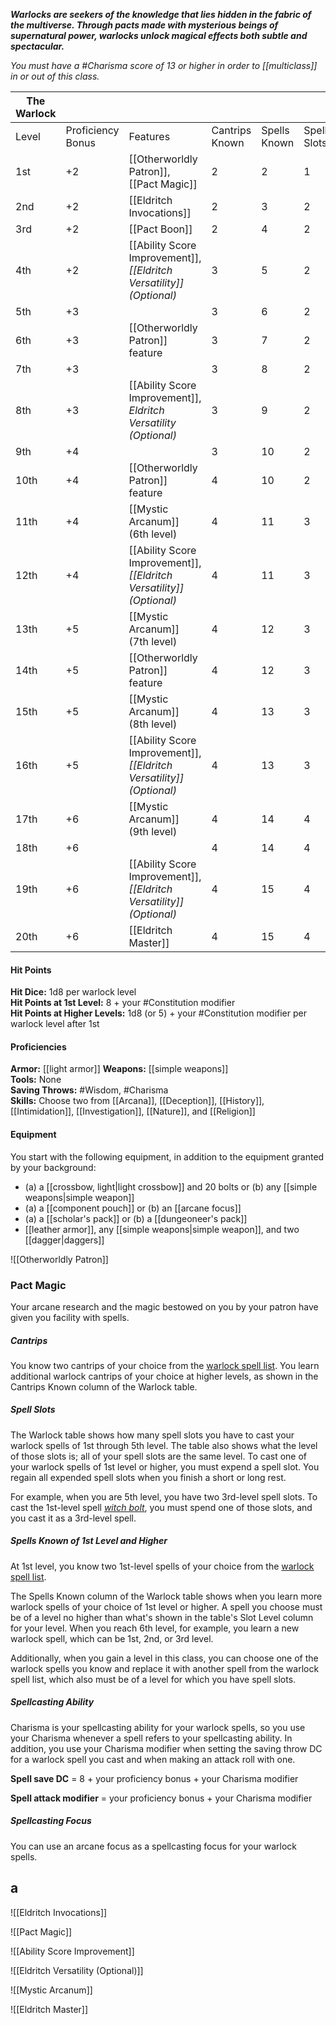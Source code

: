 **_Warlocks are seekers of the knowledge that lies hidden in the fabric of the multiverse. Through pacts made with mysterious beings of supernatural power, warlocks unlock magical effects both subtle and spectacular._**

_You must have a #Charisma score of 13 or higher in order to [[multiclass]] in or out of this class._

| The Warlock |                   |                                                                       |                |              |             |            |                   |
| ----------- | ----------------- | --------------------------------------------------------------------- | -------------- | ------------ | ----------- | ---------- | ----------------- |
| Level       | Proficiency Bonus | Features                                                              | Cantrips Known | Spells Known | Spell Slots | Slot Level | Invocations Known |
| 1st         | +2                | [[Otherworldly Patron]], [[Pact Magic]]                               | 2              | 2            | 1           | 1st        | -                 |
| 2nd         | +2                | [[Eldritch Invocations]]                                              | 2              | 3            | 2           | 1st        | 2                 |
| 3rd         | +2                | [[Pact Boon]]                                                         | 2              | 4            | 2           | 2nd        | 2                 |
| 4th         | +2                | [[Ability Score Improvement]], _[[Eldritch Versatility]] (Optional)_  | 3              | 5            | 2           | 2nd        | 2                 |
| 5th         | +3                |                                                                       | 3              | 6            | 2           | 3rd        | 3                 |
| 6th         | +3                | [[Otherworldly Patron]] feature                                       | 3              | 7            | 2           | 3rd        | 3                 |
| 7th         | +3                |                                                                       | 3              | 8            | 2           | 4th        | 4                 |
| 8th         | +3                | [[Ability Score Improvement]], _Eldritch Versatility (Optional)_      | 3              | 9            | 2           | 4th        | 4                 |
| 9th         | +4                |                                                                       | 3              | 10           | 2           | 5th        | 5                 |
| 10th        | +4                | [[Otherworldly Patron]] feature                                       | 4              | 10           | 2           | 5th        | 5                 |
| 11th        | +4                | [[Mystic Arcanum]] (6th level)                                        | 4              | 11           | 3           | 5th        | 5                 |
| 12th        | +4                | [[Ability Score Improvement]], _[[Eldritch Versatility]] (Optional)_  | 4              | 11           | 3           | 5th        | 6                 |
| 13th        | +5                | [[Mystic Arcanum]] (7th level)                                        | 4              | 12           | 3           | 5th        | 6                 |
| 14th        | +5                | [[Otherworldly Patron]] feature                                       | 4              | 12           | 3           | 5th        | 6                 |
| 15th        | +5                | [[Mystic Arcanum]] (8th level)                                        | 4              | 13           | 3           | 5th        | 7                 |
| 16th        | +5                | [[Ability Score Improvement]],  _[[Eldritch Versatility]] (Optional)_ | 4              | 13           | 3           | 5th        | 7                 |
| 17th        | +6                | [[Mystic Arcanum]] (9th level)                                        | 4              | 14           | 4           | 5th        | 7                 |
| 18th        | +6                |                                                                       | 4              | 14           | 4           | 5th        | 8                 |
| 19th        | +6                | [[Ability Score Improvement]], _[[Eldritch Versatility]] (Optional)_  | 4              | 15           | 4           | 5th        | 8                 |
| 20th        | +6                | [[Eldritch Master]]                                                   | 4              | 15           | 4           | 5th        | 8                 |


#### Hit Points
**Hit Dice:** 1d8 per warlock level  
**Hit Points at 1st Level:** 8 + your #Constitution modifier  
**Hit Points at Higher Levels:** 1d8 (or 5) + your #Constitution modifier per warlock level after 1st

#### Proficiencies
**Armor:** [[light armor]] 
**Weapons:** [[simple weapons]]  
**Tools:** None  
**Saving Throws:** #Wisdom, #Charisma  
**Skills:** Choose two from [[Arcana]], [[Deception]], [[History]], [[Intimidation]], [[Investigation]], [[Nature]], and [[Religion]]

#### Equipment
You start with the following equipment, in addition to the equipment granted by your background:
- (a) a [[crossbow, light|light crossbow]] and 20 bolts or (b) any [[simple weapons|simple weapon]]
- (a) a [[component pouch]] or (b) an [[arcane focus]]
- (a) a [[scholar's pack]] or (b) a [[dungeoneer's pack]]
- [[leather armor]], any [[simple weapons|simple weapon]], and two [[dagger|daggers]]

![[Otherworldly Patron]]
### Pact Magic
Your arcane research and the magic bestowed on you by your patron have given you facility with spells.

##### Cantrips
You know two cantrips of your choice from the [warlock spell list](http://dnd5e.wikidot.com/spells:warlock). You learn additional warlock cantrips of your choice at higher levels, as shown in the Cantrips Known column of the Warlock table.

##### Spell Slots
The Warlock table shows how many spell slots you have to cast your warlock spells of 1st through 5th level. The table also shows what the level of those slots is; all of your spell slots are the same level. To cast one of your warlock spells of 1st level or higher, you must expend a spell slot. You regain all expended spell slots when you finish a short or long rest.

For example, when you are 5th level, you have two 3rd-level spell slots. To cast the 1st-level spell _[witch bolt](http://dnd5e.wikidot.com/spell:witch-bolt)_, you must spend one of those slots, and you cast it as a 3rd-level spell.

##### Spells Known of 1st Level and Higher
At 1st level, you know two 1st-level spells of your choice from the [warlock spell list](http://dnd5e.wikidot.com/spells:warlock).

The Spells Known column of the Warlock table shows when you learn more warlock spells of your choice of 1st level or higher. A spell you choose must be of a level no higher than what's shown in the table's Slot Level column for your level. When you reach 6th level, for example, you learn a new warlock spell, which can be 1st, 2nd, or 3rd level.

Additionally, when you gain a level in this class, you can choose one of the warlock spells you know and replace it with another spell from the warlock spell list, which also must be of a level for which you have spell slots.

##### Spellcasting Ability
Charisma is your spellcasting ability for your warlock spells, so you use your Charisma whenever a spell refers to your spellcasting ability. In addition, you use your Charisma modifier when setting the saving throw DC for a warlock spell you cast and when making an attack roll with one.

**Spell save DC** = 8 + your proficiency bonus + your Charisma modifier

**Spell attack modifier** = your proficiency bonus + your Charisma modifier

##### Spellcasting Focus

You can use an arcane focus as a spellcasting focus for your warlock spells.

## a

![[Eldritch Invocations]]


![[Pact Magic]]

![[Ability Score Improvement]]

 ![[Eldritch Versatility (Optional)]]

![[Mystic Arcanum]]

![[Eldritch Master]]